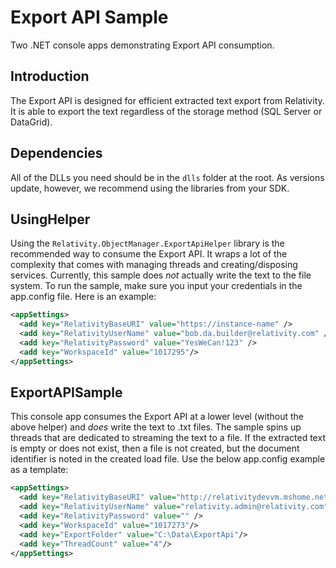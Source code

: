 # Export API Sample
Two .NET console apps demonstrating Export API consumption.

## Introduction
The Export API is designed for efficient extracted text export from Relativity. It is able to export the text regardless of the storage method (SQL Server or DataGrid). 

## Dependencies
All of the DLLs you need should be in the `dlls` folder at the root. As versions update, however, we recommend using the libraries from your SDK. 

## UsingHelper
Using the `Relativity.ObjectManager.ExportApiHelper` library is the recommended way to consume the Export API. It wraps a lot of the complexity that comes with managing threads and creating/disposing services. Currently, this sample does _not_ actually write the text to the file system. To run the sample, make sure you input your credentials in the app.config file. Here is an example:

```XML
<appSettings>
  <add key="RelativityBaseURI" value="https://instance-name" />
  <add key="RelativityUserName" value="bob.da.builder@relativity.com" />
  <add key="RelativityPassword" value="YesWeCan!123" />
  <add key="WorkspaceId" value="1017295"/>
</appSettings>
```

## ExportAPISample
This console app consumes the Export API at a lower level (without the above helper) and _does_ write the text to .txt files. The sample spins up threads that are dedicated to streaming the text to a file. If the extracted text is empty or does not exist, then a file is not created, but the document identifier is noted in the created load file. Use the below app.config example as a template:

```XML
<appSettings>
  <add key="RelativityBaseURI" value="http://relativitydevvm.mshome.net/Relativity.REST/api" />
  <add key="RelativityUserName" value="relativity.admin@relativity.com" />
  <add key="RelativityPassword" value="" />
  <add key="WorkspaceId" value="1017273"/>
  <add key="ExportFolder" value="C:\Data\ExportApi"/>
  <add key="ThreadCount" value="4"/>
</appSettings>
```
